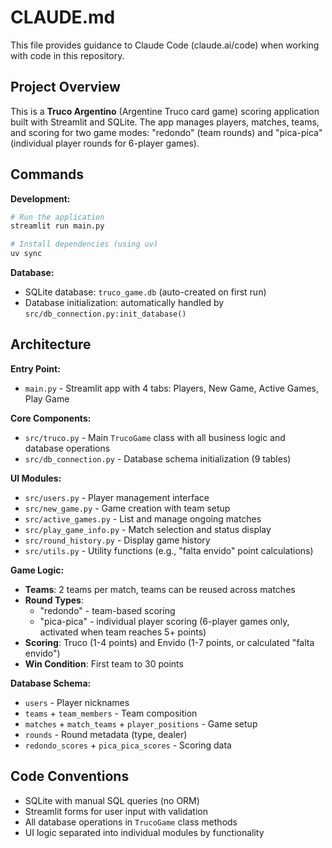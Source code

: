 # CLAUDE.md

This file provides guidance to Claude Code (claude.ai/code) when working with code in this repository.

## Project Overview

This is a **Truco Argentino** (Argentine Truco card game) scoring application built with Streamlit and SQLite. The app manages players, matches, teams, and scoring for two game modes: "redondo" (team rounds) and "pica-pica" (individual player rounds for 6-player games).

## Commands

**Development:**
```bash
# Run the application
streamlit run main.py

# Install dependencies (using uv)
uv sync
```

**Database:**
- SQLite database: `truco_game.db` (auto-created on first run)
- Database initialization: automatically handled by `src/db_connection.py:init_database()`

## Architecture

**Entry Point:**
- `main.py` - Streamlit app with 4 tabs: Players, New Game, Active Games, Play Game

**Core Components:**
- `src/truco.py` - Main `TrucoGame` class with all business logic and database operations
- `src/db_connection.py` - Database schema initialization (9 tables)

**UI Modules:**
- `src/users.py` - Player management interface
- `src/new_game.py` - Game creation with team setup
- `src/active_games.py` - List and manage ongoing matches
- `src/play_game_info.py` - Match selection and status display
- `src/round_history.py` - Display game history
- `src/utils.py` - Utility functions (e.g., "falta envido" point calculations)

**Game Logic:**
- **Teams**: 2 teams per match, teams can be reused across matches
- **Round Types**:
  - "redondo" - team-based scoring
  - "pica-pica" - individual player scoring (6-player games only, activated when team reaches 5+ points)
- **Scoring**: Truco (1-4 points) and Envido (1-7 points, or calculated "falta envido")
- **Win Condition**: First team to 30 points

**Database Schema:**
- `users` - Player nicknames
- `teams` + `team_members` - Team composition
- `matches` + `match_teams` + `player_positions` - Game setup
- `rounds` - Round metadata (type, dealer)
- `redondo_scores` + `pica_pica_scores` - Scoring data

## Code Conventions

- SQLite with manual SQL queries (no ORM)
- Streamlit forms for user input with validation
- All database operations in `TrucoGame` class methods
- UI logic separated into individual modules by functionality